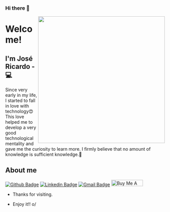 ### Hi there 👋


<img align="right" width="400" height="400" src="https://user-images.githubusercontent.com/57039079/68556083-b2038700-0428-11ea-8add-e9abd09f6b23.gif">

# Welcome!

## I'm José Ricardo - 💻 


Since very early in my life, I started to fall in love with technology😍This love helped me to develop a very good technological mentality and gave me the curiosity to learn more. I firmly believe that no amount of knowledge is sufficient knowledge.🧠

## About me 
[![Github Badge](https://img.shields.io/badge/-Github-000?style=flat-square&logo=Github&logoColor=white&link=link_do_seu_perfil_no_github)](https://github.com/ricardoricarte)
[![Linkedin Badge](https://img.shields.io/badge/-LinkedIn-blue?style=flat-square&logo=Linkedin&logoColor=white&link=https://www.linkedin.com/in/ze-ricardo/)](https://www.linkedin.com/in/ze-ricardo/)
[![Gmail Badge](https://img.shields.io/badge/-Gmail-c14438?style=flat-square&logo=Gmail&logoColor=white&link=mailto:jricardo.ricarte@gmail.com)](mailto:jricardo.ricarte@gmail.com)
<a href="https://www.buymeacoffee.com/codeandmusic" target="_blank"><img src="https://cdn.buymeacoffee.com/buttons/default-orange.png" alt="Buy Me A Coffee" height="20" width="100"></a>

- Thanks for visiting. 

- Enjoy it!! o/


